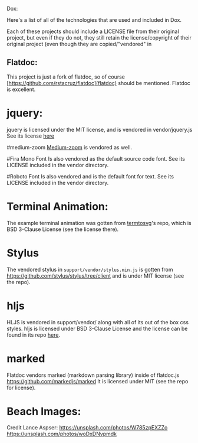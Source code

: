 
Dox:

Here's a list of all of the technologies that are used and included in Dox.

Each of these projects should include a LICENSE file from their original
project, but even if they do not, they still retain the license/copyright of
their original project (even though they are copied/"vendored" in 

## Flatdoc:
This project is just a fork of flatdoc, so of course
[https://github.com/rstacruz/flatdoc](flatdoc) should be mentioned.  Flatdoc is
excellent.

# jquery:
jquery is licensed under the MIT license, and is vendored in vendor/jquery.js
See its license [here](https://jquery.org/license/)

#medium-zoom
[Medium-zoom](https://github.com/francoischalifour/medium-zoom) is vendored as
well.

#Fira Mono Font
Is also vendored as the default source code font. See its LICENSE included in the vendor directory.

#Roboto Font
Is also vendored and is the default font for text. See its LICENSE included in the vendor directory.

# Terminal Animation: 
The example terminal animation was gotten from
[termtosvg](https://github.com/nbedos/termtosvg)'s repo, which is BSD 3-Clause
License (see the license there).

# Stylus
The vendored stylus in `support/vendor/stylus.min.js` is gotten from
https://github.com/stylus/stylus/tree/client and is under MIT license (see the
repo).

# hljs
HLJS is vendored in support/vendor/ along with all of its out of the box css
styles.  hljs is licensed under BSD 3-Clause License and the license can be
found in its repo [here](https://github.com/highlightjs/highlight.js).


# marked
Flatdoc vendors marked (markdown parsing library) inside of flatdoc.js
https://github.com/markedjs/marked
It is licensed under MIT (see the repo for license).

# Beach Images:
Credit Lance Aspser:
https://unsplash.com/photos/W785zpEXZZo
https://unsplash.com/photos/woDxDNvpmdk
